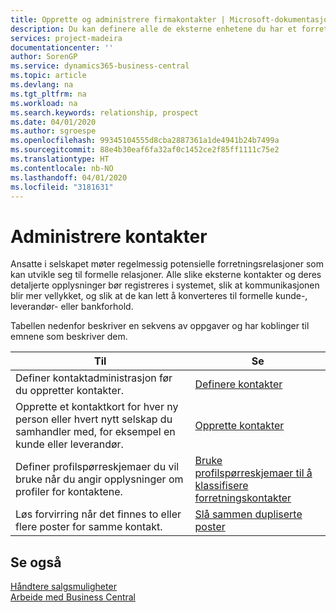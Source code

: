 ```yaml
---
title: Opprette og administrere firmakontakter | Microsoft-dokumentasjon
description: Du kan definere alle de eksterne enhetene du har et forretningsforhold til (for eksempel prospekter, kunder, leverandører og konsulenter), som kontakter.
services: project-madeira
documentationcenter: ''
author: SorenGP
ms.service: dynamics365-business-central
ms.topic: article
ms.devlang: na
ms.tgt_pltfrm: na
ms.workload: na
ms.search.keywords: relationship, prospect
ms.date: 04/01/2020
ms.author: sgroespe
ms.openlocfilehash: 99345104555d8cba2887361a1de4941b24b7499a
ms.sourcegitcommit: 88e4b30eaf6fa32af0c1452ce2f85ff1111c75e2
ms.translationtype: HT
ms.contentlocale: nb-NO
ms.lasthandoff: 04/01/2020
ms.locfileid: "3181631"
---
```

# <a name="managing-contacts"></a>Administrere kontakter
Ansatte i selskapet møter regelmessig potensielle forretningsrelasjoner som kan utvikle seg til formelle relasjoner. Alle slike eksterne kontakter og deres detaljerte opplysninger bør registreres i systemet, slik at kommunikasjonen blir mer vellykket, og slik at de kan lett å konverteres til formelle kunde-, leverandør- eller bankforhold.

Tabellen nedenfor beskriver en sekvens av oppgaver og har koblinger til emnene som beskriver dem.

| Til | Se |
| --- | --- |
| Definer kontaktadministrasjon før du oppretter kontakter. |[Definere kontakter](marketing-setup-contacts.md) |
| Opprette et kontaktkort for hver ny person eller hvert nytt selskap du samhandler med, for eksempel en kunde eller leverandør. |[Opprette kontakter](marketing-create-contact-companies.md) |
|Definer profilspørreskjemaer du vil bruke når du angir opplysninger om profiler for kontaktene.|[Bruke profilspørreskjemaer til å klassifisere forretningskontakter](marketing-create-contact-profile-questionnaire.md)|
|Løs forvirring når det finnes to eller flere poster for samme kontakt.|[Slå sammen dupliserte poster](sales-how-merge-duplicate-records.md)|

## <a name="see-also"></a>Se også
[Håndtere salgsmuligheter](marketing-manage-sales-opportunities.md)  
[Arbeide med Business Central](ui-work-product.md)  
